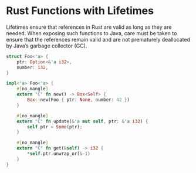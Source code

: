 # Rust Functions with Lifetimes

Lifetimes ensure that references in Rust are valid as long as they are needed. When exposing such functions to Java, care must be taken to ensure that the references remain valid and are not prematurely deallocated by Java’s garbage collector (GC).

```rust
struct Foo<'a> {
    ptr: Option<&'a i32>,
    number: i32,
}

impl<'a> Foo<'a> {
    #[no_mangle]
    extern "C" fn new() -> Box<Self> {
        Box::new(Foo { ptr: None, number: 42 })
    }

    #[no_mangle]
    extern "C" fn update(&'a mut self, ptr: &'a i32) {
        self.ptr = Some(ptr);
    }

    #[no_mangle]
    extern "C" fn get(&self) -> i32 {
        *self.ptr.unwrap_or(&-1)
    }
}
```
